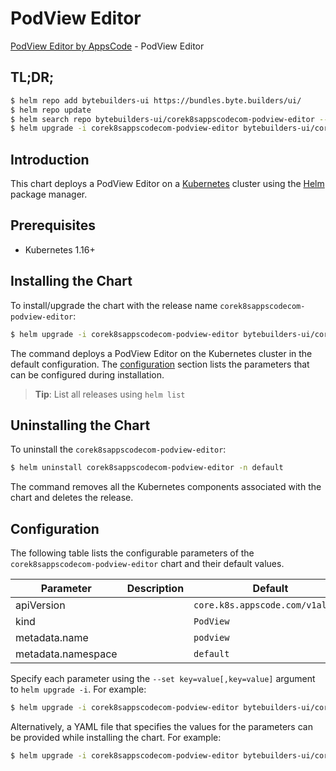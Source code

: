 # PodView Editor

[PodView Editor by AppsCode](https://byte.builders) - PodView Editor

## TL;DR;

```bash
$ helm repo add bytebuilders-ui https://bundles.byte.builders/ui/
$ helm repo update
$ helm search repo bytebuilders-ui/corek8sappscodecom-podview-editor --version=v0.4.18
$ helm upgrade -i corek8sappscodecom-podview-editor bytebuilders-ui/corek8sappscodecom-podview-editor -n default --create-namespace --version=v0.4.18
```

## Introduction

This chart deploys a PodView Editor on a [Kubernetes](http://kubernetes.io) cluster using the [Helm](https://helm.sh) package manager.

## Prerequisites

- Kubernetes 1.16+

## Installing the Chart

To install/upgrade the chart with the release name `corek8sappscodecom-podview-editor`:

```bash
$ helm upgrade -i corek8sappscodecom-podview-editor bytebuilders-ui/corek8sappscodecom-podview-editor -n default --create-namespace --version=v0.4.18
```

The command deploys a PodView Editor on the Kubernetes cluster in the default configuration. The [configuration](#configuration) section lists the parameters that can be configured during installation.

> **Tip**: List all releases using `helm list`

## Uninstalling the Chart

To uninstall the `corek8sappscodecom-podview-editor`:

```bash
$ helm uninstall corek8sappscodecom-podview-editor -n default
```

The command removes all the Kubernetes components associated with the chart and deletes the release.

## Configuration

The following table lists the configurable parameters of the `corek8sappscodecom-podview-editor` chart and their default values.

|     Parameter      | Description |                   Default                   |
|--------------------|-------------|---------------------------------------------|
| apiVersion         |             | <code>core.k8s.appscode.com/v1alpha1</code> |
| kind               |             | <code>PodView</code>                        |
| metadata.name      |             | <code>podview</code>                        |
| metadata.namespace |             | <code>default</code>                        |


Specify each parameter using the `--set key=value[,key=value]` argument to `helm upgrade -i`. For example:

```bash
$ helm upgrade -i corek8sappscodecom-podview-editor bytebuilders-ui/corek8sappscodecom-podview-editor -n default --create-namespace --version=v0.4.18 --set apiVersion=core.k8s.appscode.com/v1alpha1
```

Alternatively, a YAML file that specifies the values for the parameters can be provided while
installing the chart. For example:

```bash
$ helm upgrade -i corek8sappscodecom-podview-editor bytebuilders-ui/corek8sappscodecom-podview-editor -n default --create-namespace --version=v0.4.18 --values values.yaml
```
